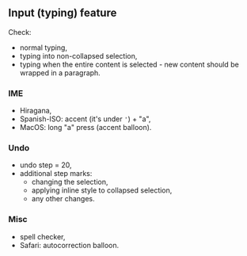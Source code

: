 ## Input (typing) feature

Check:

* normal typing,
* typing into non-collapsed selection,
* typing when the entire content is selected - new content should be wrapped in a paragraph.

### IME

* Hiragana,
* Spanish-ISO: accent (it's under `'`) + "a",
* MacOS: long "a" press (accent balloon).

### Undo

* undo step = 20,
* additional step marks:
  * changing the selection,
  * applying inline style to collapsed selection,
  * any other changes.

### Misc

* spell checker,
* Safari: autocorrection balloon.
